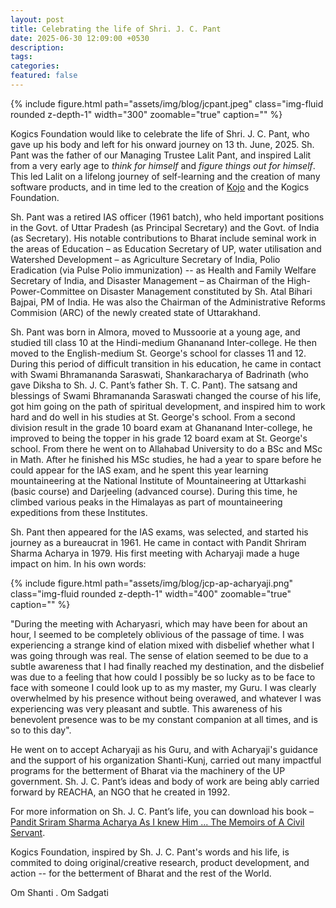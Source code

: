 ```yaml
---
layout: post
title: Celebrating the life of Shri. J. C. Pant
date: 2025-06-30 12:09:00 +0530
description:
tags: 
categories:
featured: false
---
```


<div class="float-right ml-3 mb-1">
  {% include figure.html path="assets/img/blog/jcpant.jpeg" class="img-fluid rounded z-depth-1" width="300" zoomable="true" caption="" %}
</div>

Kogics Foundation would like to celebrate the life of Shri. J. C. Pant, who gave up his body and left for his onward journey on 13 th. June, 2025. Sh. Pant was the father of our Managing Trustee Lalit Pant, and inspired Lalit from a very early age to *think for himself* and *figure things out for himself*. This led Lalit on a lifelong journey of self-learning and the creation of many software products, and in time led to the creation of [Kojo](/kojo) and the Kogics Foundation.

Sh. Pant was a retired IAS officer (1961 batch), who held important positions in the Govt. of Uttar Pradesh (as Principal Secretary) and the Govt. of India (as Secretary). His notable contributions to Bharat include seminal work in the areas of Education – as Education Secretary of UP, water utilisation and Watershed Development – as Agriculture Secretary of India, Polio Eradication (via Pulse Polio immunization) -- as Health and Family Welfare Secretary of India, and Disaster Management – as Chairman of the High-Power-Committee on Disaster Management constituted by Sh. Atal Bihari Bajpai, PM of India. He was also the Chairman of the Administrative Reforms Commision (ARC) of the newly created state of Uttarakhand.

Sh. Pant was born in Almora, moved to Mussoorie at a young age, and studied till class 10 at the Hindi-medium Ghananand Inter-college. He then moved to the English-medium St. George's school for classes 11 and 12. During this period of difficult transition in his education, he came in contact with Swami Bhramananda Saraswati, Shankaracharya of Badrinath (who gave Diksha to Sh. J. C. Pant’s father Sh. T. C. Pant). The satsang and blessings of Swami Bhramananda Saraswati changed the course of his life, got him going on the path of spiritual development, and inspired him to work hard and do well in his studies at St. George's school. From a second division result in the grade 10 board exam at Ghananand Inter-college, he improved to being the topper in his grade 12 board exam at St. George's school. From there he went on to Allahabad University to do a BSc and MSc in Math. After he finished his MSc studies, he had a year to spare before he could appear for the IAS exam, and he spent this year learning mountaineering at the National Institute of Mountaineering at Uttarkashi (basic course) and Darjeeling (advanced course). During this time, he climbed various peaks in the Himalayas as part of mountaineering expeditions from these Institutes. 

Sh. Pant then appeared for the IAS exams, was selected, and started his journey as a bureaucrat in 1961. He came in contact with Pandit Shriram Sharma Acharya in 1979. His first meeting with Acharyaji made a huge impact on him. In his own words:

<div class="float-right ml-3 mb-1">
  {% include figure.html path="assets/img/blog/jcp-ap-acharyaji.png" class="img-fluid rounded z-depth-1" width="400" zoomable="true" caption="" %}
</div>

"During the meeting with Acharyasri, which may have been for about an hour, I seemed to be completely oblivious of the passage of time. I was experiencing a strange kind of elation mixed with disbelief whether what I was going through was real. The sense of elation seemed to be due to a subtle awareness that I had finally reached my destination, and the disbelief was due to a feeling that how could I possibly be so lucky as to be face to face with someone I could look up to as my master, my Guru. I was clearly overwhelmed by his presence without being overawed, and whatever I was experiencing was very pleasant and subtle. This awareness of his benevolent presence was to be my constant companion at all times, and is so to this day".

He went on to accept Acharyaji as his Guru, and with Acharyaji's guidance and the support of his organization Shanti-Kunj, carried out many impactful programs for the betterment of Bharat via the machinery of the UP government. Sh. J. C. Pant’s ideas and body of work are being ably carried forward by REACHA, an NGO that he created in 1992.

For more information on Sh. J. C. Pant’s life, you can download his book – [Pandit Sriram Sharma Acharya As I knew Him ... The Memoirs of A Civil Servant](https://www.reacha.org/Publications/panditsriramsharma).

Kogics Foundation, inspired by Sh. J. C. Pant's words and his life, is commited to doing original/creative research, product development, and action -- for the betterment of Bharat and the rest of the World.

Om Shanti . Om Sadgati








